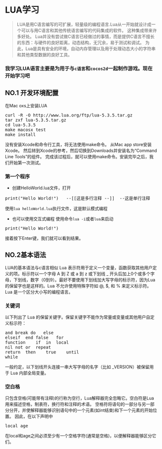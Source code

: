 # LUA学习
> LUA是用C语言编写的可扩展，轻量级的编程语言.Lua从一开始就设计成一个可以与用C语言和其他传统语言编写的代码集成的软件。 这种集成带来许多好处。 Lua并没有尝试做C语言已经做过的事情，而是提供C语言不擅长的东西：与硬件的良好距离，动态结构，无冗余，易于测试和调试。 为此，Lua是具有安全的环境，自动内存管理以及用于处理动态大小的字符串和其他类型数据的良好工具。

### 我学习LUA语言主要是为用于与```c语言```和```cocos2d```一起制作游戏。现在开始学习吧

## NO.1 开发环境配置

在Mac oxs上安装LUA
<pre>curl -R -O http://www.lua.org/ftp/lua-5.3.5.tar.gz
tar zxf lua-5.3.5.tar.gz
cd lua-5.3.5
make macosx test
make install</code></pre>
没有安装Xcode和命令行工具，将无法使用make命令。 从Mac app store安装Xcode。 然后转到Xcode的参考，然后切换到Downloads并安装名为“Command Line Tools”的组件。 完成该过程后，就可以使用make命令。安装完毕之后，我们开始第一次测试。
### 第一个程序
+ 创建HelloWorld.lua文件，打开
<pre>print("Hello World!")   --[[这是多行注释 --]]  --这是单行注释</code></pre>
使用`lua helloWorld.lua`执行文件，这是默认模式编程
+ 也可以使用交互式编程
使用命令`lua -i`或者`lua`来启动
<pre>print("Hello World!")</code></pre>
接着按下Enter键，我们就可以看到结果。

## NO.2基本语法
LUA的基本语法与c语言相似
Lua 表示符用于定义一个变量，函数获取其他用户定义的项。标示符以一个字母 A 到 Z 或 a 到 z 或下划线 _ 开头后加上0个或多个字母，下划线，数字（0到9）。最好不要使用下划线加大写字母的标示符，因为Lua的保留字也是这样的。Lua 不允许使用特殊字符如 @, $, 和 % 来定义标示符。Lua 是一个区分大小写的编程语言。

### 关键词
以下列出了 Lua 的保留关键字。保留关键字不能作为常量或变量或其他用户自定义标示符：
<pre>and break do	else 
elseif	end	false	for 
function	if	in	local 
nil	not	or	repeat 
return	then	true	until 
while</code></pre>
一般约定，以下划线开头连接一串大写字母的名字（比如 _VERSION）被保留用于 Lua 内部全局变量。

### 空白格
只包含空格(可能带有注释)的行称为空行，Lua解释器完全忽略它。空白符是Lua用来描述空格，制表符，换行符和注释的术语。 空格符将语句的一部分与另一部分分开，并使解释器能够识别语句中的一个元素(如int结束)和下一个元素的开始位置。 因此，在以下声明中
<pre>local age</code></pre>
在local和age之间必须至少有一个空格字符(通常是空格)，以便解释器能够区分它们。